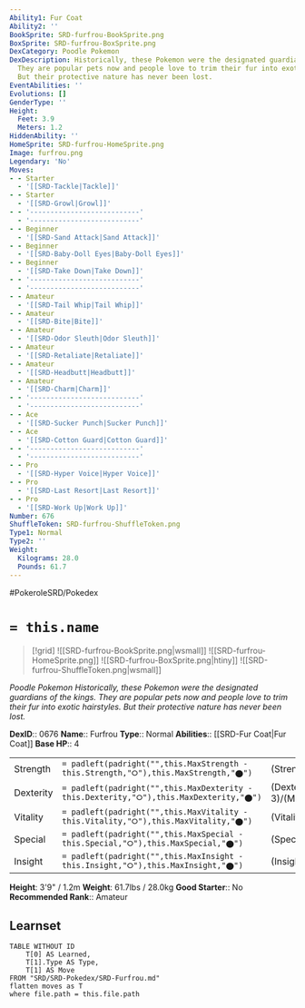 ```yaml
---
Ability1: Fur Coat
Ability2: ''
BookSprite: SRD-furfrou-BookSprite.png
BoxSprite: SRD-furfrou-BoxSprite.png
DexCategory: Poodle Pokemon
DexDescription: Historically, these Pokemon were the designated guardians of the kings.
  They are popular pets now and people love to trim their fur into exotic hairstyles.
  But their protective nature has never been lost.
EventAbilities: ''
Evolutions: []
GenderType: ''
Height:
  Feet: 3.9
  Meters: 1.2
HiddenAbility: ''
HomeSprite: SRD-furfrou-HomeSprite.png
Image: furfrou.png
Legendary: 'No'
Moves:
- - Starter
  - '[[SRD-Tackle|Tackle]]'
- - Starter
  - '[[SRD-Growl|Growl]]'
- - '---------------------------'
  - '---------------------------'
- - Beginner
  - '[[SRD-Sand Attack|Sand Attack]]'
- - Beginner
  - '[[SRD-Baby-Doll Eyes|Baby-Doll Eyes]]'
- - Beginner
  - '[[SRD-Take Down|Take Down]]'
- - '---------------------------'
  - '---------------------------'
- - Amateur
  - '[[SRD-Tail Whip|Tail Whip]]'
- - Amateur
  - '[[SRD-Bite|Bite]]'
- - Amateur
  - '[[SRD-Odor Sleuth|Odor Sleuth]]'
- - Amateur
  - '[[SRD-Retaliate|Retaliate]]'
- - Amateur
  - '[[SRD-Headbutt|Headbutt]]'
- - Amateur
  - '[[SRD-Charm|Charm]]'
- - '---------------------------'
  - '---------------------------'
- - Ace
  - '[[SRD-Sucker Punch|Sucker Punch]]'
- - Ace
  - '[[SRD-Cotton Guard|Cotton Guard]]'
- - '---------------------------'
  - '---------------------------'
- - Pro
  - '[[SRD-Hyper Voice|Hyper Voice]]'
- - Pro
  - '[[SRD-Last Resort|Last Resort]]'
- - Pro
  - '[[SRD-Work Up|Work Up]]'
Number: 676
ShuffleToken: SRD-furfrou-ShuffleToken.png
Type1: Normal
Type2: ''
Weight:
  Kilograms: 28.0
  Pounds: 61.7
---
```


#PokeroleSRD/Pokedex

# `= this.name`

> [!grid]
> ![[SRD-furfrou-BookSprite.png|wsmall]]
> ![[SRD-furfrou-HomeSprite.png]]
> ![[SRD-furfrou-BoxSprite.png|htiny]]
> ![[SRD-furfrou-ShuffleToken.png|wsmall]]


*Poodle Pokemon*
*Historically, these Pokemon were the designated guardians of the kings. They are popular pets now and people love to trim their fur into exotic hairstyles. But their protective nature has never been lost.*

**DexID**:: 0676
**Name**:: Furfrou
**Type**:: Normal
**Abilities**:: [[SRD-Fur Coat|Fur Coat]]
**Base HP**:: 4

|           |                                                                                        |                                          |
| --------- | -------------------------------------------------------------------------------------- | ---------------------------------------- |
| Strength  | `= padleft(padright("",this.MaxStrength - this.Strength,"⭘"),this.MaxStrength,"⬤")`    | (Strength::2)/(MaxStrength::5)   |
| Dexterity | `= padleft(padright("",this.MaxDexterity - this.Dexterity,"⭘"),this.MaxDexterity,"⬤")` | (Dexterity:: 3)/(MaxDexterity::6) |
| Vitality  | `= padleft(padright("",this.MaxVitality - this.Vitality,"⭘"),this.MaxVitality,"⬤")`    | (Vitality::2)/(MaxVitality::4)   |
| Special   | `= padleft(padright("",this.MaxSpecial - this.Special,"⭘"),this.MaxSpecial,"⬤")`       | (Special::2)/(MaxSpecial::4)     |
| Insight   | `= padleft(padright("",this.MaxInsight - this.Insight,"⭘"),this.MaxInsight,"⬤")`       | (Insight::2)/(MaxInsight::5)     |

**Height**: 3'9" / 1.2m
**Weight**: 61.7lbs / 28.0kg
**Good Starter**:: No
**Recommended Rank**:: Amateur

## Learnset

```dataview
TABLE WITHOUT ID
    T[0] AS Learned,
    T[1].Type AS Type,
    T[1] AS Move
FROM "SRD/SRD-Pokedex/SRD-Furfrou.md"
flatten moves as T
where file.path = this.file.path
```
